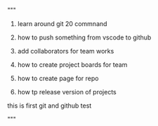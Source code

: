 
"""
1. learn around git 20 commnand 

2. how to push something from vscode to github 

3. add collaborators for team works 

4. how to create project boards for team 

5. how to create page for repo 

6. how tp release version of projects 

this is first git and github  test 

"""